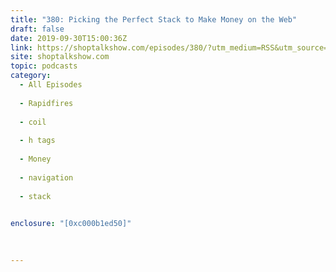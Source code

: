 ```yaml
---
title: "380: Picking the Perfect Stack to Make Money on the Web"
draft: false
date: 2019-09-30T15:00:36Z
link: https://shoptalkshow.com/episodes/380/?utm_medium=RSS&utm_source=hune
site: shoptalkshow.com
topic: podcasts
category:
  - All Episodes
  
  - Rapidfires
  
  - coil
  
  - h tags
  
  - Money
  
  - navigation
  
  - stack
  

enclosure: "[0xc000b1ed50]" 
 
 

---
```

